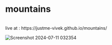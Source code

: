 # mountains
<br>
live at : https://justme-vivek.github.io/mountains/


![Screenshot 2024-07-11 032354](https://github.com/justme-vivek/mountains/assets/147023192/119747b5-d39d-4d8a-ba32-b26d186c03c1)
